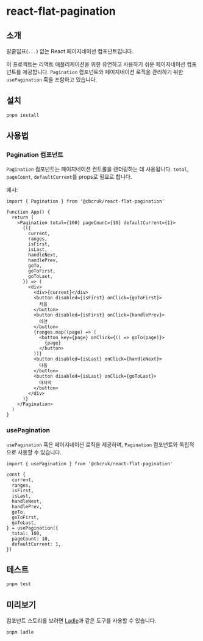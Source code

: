 # react-flat-pagination

## 소개

말줄임표(`...`) 없는 React 페이지네이션 컴포넌트입니다.

이 프로젝트는 리액트 애플리케이션을 위한 유연하고 사용하기 쉬운 페이지네이션 컴포넌트를 제공합니다. `Pagination` 컴포넌트와 페이지네이션 로직을 관리하기 위한 `usePagination` 훅을 포함하고 있습니다.

## 설치

```bash
pnpm install
```

## 사용법

### Pagination 컴포넌트

`Pagination` 컴포넌트는 페이지네이션 컨트롤을 렌더링하는 데 사용됩니다. `total`, `pageCount`, `defaultCurrent`를 props로 필요로 합니다.

예시:

```tsx
import { Pagination } from '@cbcruk/react-flat-pagination'

function App() {
  return (
    <Pagination total={100} pageCount={10} defaultCurrent={1}>
      {({
        current,
        ranges,
        isFirst,
        isLast,
        handleNext,
        handlePrev,
        goTo,
        goToFirst,
        goToLast,
      }) => (
        <div>
          <div>{current}</div>
          <button disabled={isFirst} onClick={goToFirst}>
            처음
          </button>
          <button disabled={isFirst} onClick={handlePrev}>
            이전
          </button>
          {ranges.map((page) => (
            <button key={page} onClick={() => goTo(page)}>
              {page}
            </button>
          ))}
          <button disabled={isLast} onClick={handleNext}>
            다음
          </button>
          <button disabled={isLast} onClick={goToLast}>
            마지막
          </button>
        </div>
      )}
    </Pagination>
  )
}
```

### usePagination

`usePagination` 훅은 페이지네이션 로직을 제공하며, `Pagination` 컴포넌트와 독립적으로 사용할 수 있습니다.

```tsx
import { usePagination } from '@cbcruk/react-flat-pagination'

const {
  current,
  ranges,
  isFirst,
  isLast,
  handleNext,
  handlePrev,
  goTo,
  goToFirst,
  goToLast,
} = usePagination({
  total: 100,
  pageCount: 10,
  defaultCurrent: 1,
})
```

## 테스트

```sh
pnpm test
```

## 미리보기

컴포넌트 스토리를 보려면 [Ladle](https://ladle.dev/)과 같은 도구를 사용할 수 있습니다.

```sh
pnpm ladle
```
